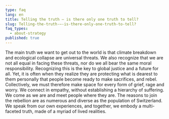 ```yaml
---
type: faq
lang: en
title: Telling the truth – is there only one truth to tell?
slug: Telling-the-truth-–-is-there-only-one-truth-to-tell?
faq_types:
  - about-strategy
published: true
---
```

The main truth we want to get out to the world is that climate breakdown and ecological collapse are universal threats. We also recognize that we are not all equal in facing these threats, nor do we all bear the same moral responsibility. Recognizing this is the key to global justice and a future for all. Yet, it is often when they realize they are protecting what is dearest to them personally that people become ready to make sacrifices, and rebel. Collectively, we must therefore make space for every form of grief, rage and worry. We connect in empathy, without establishing a hierarchy of suffering. We come as we are and meet people where they are. The reasons to join the rebellion are as numerous and diverse as the population of Switzerland. We speak from our own experiences, and together, we embody a multi-faceted truth, made of a myriad of lived realities.
